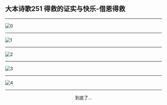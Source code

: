 
## 大本诗歌251 得救的证实与快乐-借恩得救
        
<div id="aplayer0"></div>

---

<img alt="0" data-original="https://cdn.jsdelivr.net/gh/k34869/shi/data/d0250/0">

---

<img alt="1" data-original="https://cdn.jsdelivr.net/gh/k34869/shi/data/d0250/1">

---

<img alt="2" data-original="https://cdn.jsdelivr.net/gh/k34869/shi/data/d0250/2">

---

<img alt="3" data-original="https://cdn.jsdelivr.net/gh/k34869/shi/data/d0250/3">

---

<img alt="4" data-original="https://cdn.jsdelivr.net/gh/k34869/shi/data/d0250/4">

---

<p style="text-align: center">到底了...</p>

<script src="/js/dist-view.js"></script>

<script>
MAIN.id = 'd0250';
        
const ap0 = new APlayer({
    container: document.getElementById('aplayer0'),
    volume: 1,
    loop: 'none',
    preload: 'none',
    audio: [{
        name: '大本诗歌251.mp3',
        artist: '大本诗歌',
        url: 'https://res.wx.qq.com/voice/getvoice?mediaid=MzI0NTk3MDM5M18yMjQ3NDkwNjk2',
        cover: '/favicon'
    }]
});
</script>
